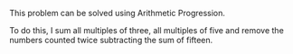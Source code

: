 This problem can be solved using Arithmetic Progression.

To do this, I sum all multiples of three, all multiples of five and remove the numbers counted twice subtracting the sum of fifteen.

